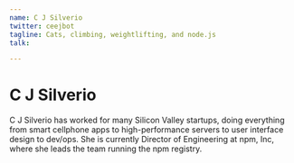 ```yaml
---
name: C J Silverio
twitter: ceejbot
tagline: Cats, climbing, weightlifting, and node.js
talk:

---
```


# C J Silverio
C J Silverio has worked for many Silicon Valley startups, doing everything from smart cellphone apps to high-performance servers to user interface design to dev/ops. She is currently Director of Engineering at npm, Inc, where she leads the team running the npm registry.
